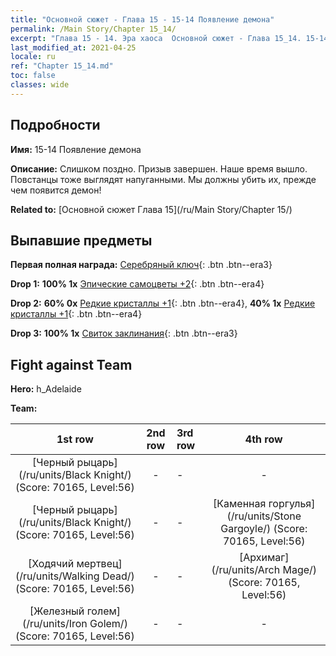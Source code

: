 ```yaml
---
title: "Основной сюжет - Глава 15 - 15-14 Появление демона"
permalink: /Main Story/Chapter 15_14/
excerpt: "Глава 15 - 14. Эра хаоса  Основной сюжет - Глава 15_14. 15-14 Появление демона"
last_modified_at: 2021-04-25
locale: ru
ref: "Chapter 15_14.md"
toc: false
classes: wide
---
```


## Подробности

 **Имя:** 15-14 Появление демона

 **Описание:** Слишком поздно. Призыв завершен. Наше время вышло. Повстанцы тоже выглядят напуганными. Мы должны убить их, прежде чем появится демон!

 **Related to:** [Основной сюжет Глава 15](/ru/Main Story/Chapter 15/)

## Выпавшие предметы

 **Первая полная награда:** [Серебряный ключ](/ItemsRU/con_693/){: .btn .btn--era3}

 **Drop 1:** **100% 1x** [Эпические самоцветы +2](/ItemsRU/mat_51/){: .btn .btn--era4}

 **Drop 2:** **60% 0x** [Редкие кристаллы +1](/ItemsRU/mat_45/){: .btn .btn--era4}, **40% 1x** [Редкие кристаллы +1](/ItemsRU/mat_45/){: .btn .btn--era4}

 **Drop 3:** **100% 1x** [Свиток заклинания](/ItemsRU/con_694/){: .btn .btn--era3}


## Fight against Team
 **Hero:** h_Adelaide

 **Team:**


  | 1st row | 2nd row | 3rd row | 4th row |
  |:----:|:----:|:----|:----:|
  | [Черный рыцарь](/ru/units/Black Knight/) (Score: 70165, Level:56)  | - | - | - |
  | [Черный рыцарь](/ru/units/Black Knight/) (Score: 70165, Level:56)  | - | - | [Каменная горгулья](/ru/units/Stone Gargoyle/) (Score: 70165, Level:56)  |
  | [Ходячий мертвец](/ru/units/Walking Dead/) (Score: 70165, Level:56)  | - | - | [Архимаг](/ru/units/Arch Mage/) (Score: 70165, Level:56)  |
  | [Железный голем](/ru/units/Iron Golem/) (Score: 70165, Level:56)  | - | - | - |


